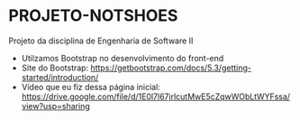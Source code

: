 # PROJETO-NOTSHOES
Projeto da disciplina de Engenharia de Software II

- Utilzamos Bootstrap no desenvolvimento do front-end
- Site do Bootstrap: https://getbootstrap.com/docs/5.3/getting-started/introduction/
- Vídeo que eu fiz dessa página inicial: https://drive.google.com/file/d/1E0l7l67jrlcutMwE5cZqwWObLtWYFssa/view?usp=sharing
